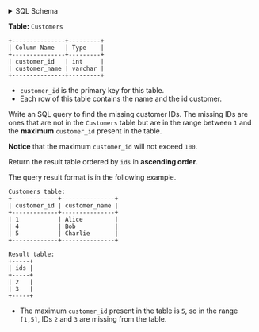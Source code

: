 <details>
<summary> SQL Schema</summary>

```sql
DROP TABLE IF EXISTS Customers;

CREATE TABLE IF NOT EXISTS
  Customers (customer_id int, customer_name varchar(20));

INSERT INTO
  Customers (customer_id, customer_name)
VALUES
  ('1', 'Alice'),
  ('4', 'Bob'),
  ('5', 'Charlie');
```

</details>

**Table:** `Customers`

```
+---------------+---------+
| Column Name   | Type    |
+---------------+---------+
| customer_id   | int     |
| customer_name | varchar |
+---------------+---------+
```

- `customer_id` is the primary key for this table.
- Each row of this table contains the name and the id customer.

Write an SQL query to find the missing customer IDs. The missing IDs are ones that are not in the `Customers` table but are in the range between `1` and the **maximum** `customer_id` present in the table.

**Notice** that the maximum `customer_id` will not exceed `100`.

Return the result table ordered by `ids` in **ascending order**.

The query result format is in the following example.

```
Customers table:
+-------------+---------------+
| customer_id | customer_name |
+-------------+---------------+
| 1           | Alice         |
| 4           | Bob           |
| 5           | Charlie       |
+-------------+---------------+

Result table:
+-----+
| ids |
+-----+
| 2   |
| 3   |
+-----+
```

- The maximum `customer_id` present in the table is `5`, so in the range `[1,5]`, IDs `2` and `3` are missing from the table.